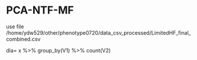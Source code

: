 # PCA-NTF-MF
use file /home/ydw529/other/phenotype0720/data_csv_processed/LimitedHF_final_combined.csv

dia= x %>% group_by(V1) %>% count(V2)
